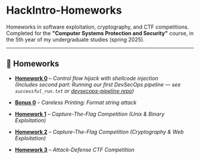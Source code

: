 # HackIntro-Homeworks

Homeworks in software exploitation, cryptography, and CTF competitions.  
Completed for the **"Computer Systems Protection and Security"** course, in the 5th year of my undergraduate studies (spring 2025).

---

## 📂 Homeworks

- **[Homework 0](./Homework0/)** – *Control flow hijack with shellcode injection*  
  *(Includes second part: Running our first DevSecOps pipeline — see `successful_run.txt` or [devsecops-pipeline repo](https://github.com/sdi2000150/devsecops-pipeline))*

- **[Bonus 0](./Bonus0/)** – *Careless Printing: Format string attack*

- **[Homework 1](./Homework1/)** – *Capture-The-Flag Competition (Unix & Binary Exploitation)*

- **[Homework 2](./Homework2/)** – *Capture-The-Flag Competition (Cryptography & Web Exploitation)*

- **[Homework 3](./Homework3/)** – *Attack-Defense CTF Competition* 
